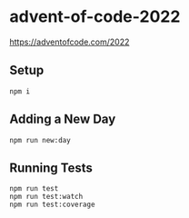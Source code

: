 # advent-of-code-2022

https://adventofcode.com/2022

## Setup

```shell
npm i
```

## Adding a New Day

```shell
npm run new:day
```

## Running Tests

```shell
npm run test
npm run test:watch
npm run test:coverage
```
